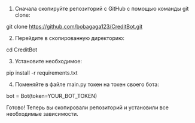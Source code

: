 1. Сначала скопируйте репозиторий с GitHub с помощью команды git clone:

git clone https://github.com/bobagaga123/CreditBot.git

2. Перейдите в скопированную директорию:

cd CreditBot

3. Установите необходимое:

pip install -r requirements.txt

4. Поменяйте в файле main.py токен на токен своего бота:

bot = Bot(token=YOUR_BOT_TOKEN)

Готово! Теперь вы скопировали репозиторий и установили все необходимые зависимости.
